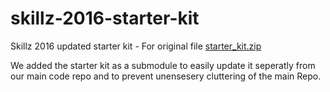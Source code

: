 # skillz-2016-starter-kit
Skillz 2016 updated starter kit - For original file [starter_kit.zip](starter_kit.zip?raw=True)

We added the starter kit as a submodule to easily update it seperatly from our main code repo and to prevent unensesery cluttering of the main Repo.
